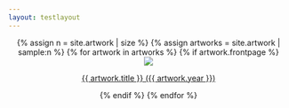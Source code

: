 ```yaml
---
layout: testlayout
---
```


<div style="display:block; text-align:center;">
{% assign n = site.artwork | size %}
{% assign artworks = site.artwork | sample:n %}  
{% for artwork in artworks %}
{% if artwork.frontpage %}
<a href="{{ artwork.url }}">
    <div class="tile">
        <div class="tilethumbnail">
        <img src="/assets/{{ artwork.catalogue }}-thumbnail.png"/>
        </div>
        <p class="tilecaption">{{ artwork.title }} ({{ artwork.year }})</p>
    </div>
</a>
{% endif %}
{% endfor %}
</div>
